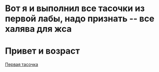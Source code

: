 # Вот я и выполнил все тасочки из первой лабы, надо признать -- все халява для жса
# Привет и возраст
[Первая тасочка](images/lab01/ex1.png)